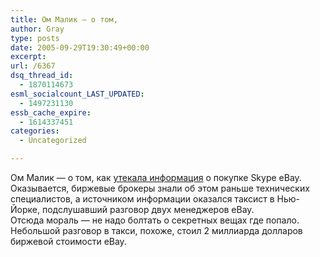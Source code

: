 ```yaml
---
title: Ом Малик — о том,
author: Gray
type: posts
date: 2005-09-29T19:30:49+00:00
excerpt:
url: /6367
dsq_thread_id:
  - 1870114673
esml_socialcount_LAST_UPDATED:
  - 1497231130
essb_cache_expire:
  - 1614337451
categories:
  - Uncategorized

---
```








Ом Малик &#8212; о том, как <a href="http://gigaom.com/2005/09/29/why-skype-ebay-was-the-worst-kept-secret-on-wall-street/" target="_blank">утекала информация</a> о покупке Skype eBay. Оказывается, биржевые брокеры знали об этом раньше технических специалистов, а источником информации оказался таксист в Нью-Йорке, подслушавший разговор двух менеджеров eBay.  
Отсюда мораль &#8212; не надо болтать о секретных вещах где попало. Небольшой разговор в такси, похоже, стоил 2 миллиарда долларов биржевой стоимости eBay.
